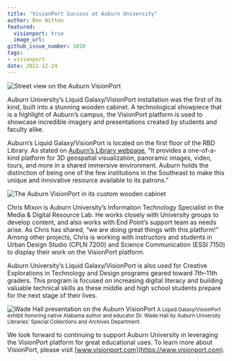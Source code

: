 ```yaml
---
title: "VisionPort Success at Auburn University"
author: Ben Witten
featured:
  visionport: true
  image_url: 
github_issue_number: 1810
tags:
- visionport
date: 2021-12-24
---
```


![Street view on the Auburn VisionPort](/blog/2021/12/visionport-success-at-auburn-university/auburn-1.jpg)

Auburn University’s Liquid Galaxy/​VisionPort installation was the first of its kind, built into a stunning wooden cabinet. A technological showpiece that is a highlight of Auburn’s campus, the VisionPort platform is used to showcase incredible imagery and presentations created by students and faculty alike. 

Auburn’s Liquid Galaxy/​VisionPort is located on the first floor of the RBD Library. As stated on [Auburn’s Library webpage](https://lib.auburn.edu/liquidgalaxy/), “It provides a one-of-a-kind platform for 3D geospatial visualization, panoramic images, video, tours, and more in a shared immersive environment. Auburn holds the distinction of being one of the few institutions in the Southeast to make this unique and innovative resource available to its patrons.”

![The Auburn VisionPort in its custom wooden cabinet](/blog/2019/10/liquid-galaxy-cabinets/image-0.jpg)

Chris Mixon is Auburn University’s Information Technology Specialist in the Media & Digital Resource Lab. He works closely with University groups to develop content, and also works with End Point’s support team as needs arise. As Chris has shared, “we are doing great things with this platform!” Among other projects, Chris is working with instructors and students in Urban Design Studio (CPLN 7200) and Science Communication (ESSI 7150) to display their work on the VisionPort platform. 

Auburn University’s Liquid Galaxy/​VisionPort is also used for Creative Explorations in Technology and Design programs geared toward 7th–11th graders. This program is focused on increasing digital literacy and building valuable technical skills as these middle and high school students prepare for the next stage of their lives.

![Wade Hall presentation on the Auburn VisionPort](/blog/2021/12/visionport-success-at-auburn-university/wade-hall.jpg)
<small>A Liquid Galaxy/​VisionPort exhibit honoring native Alabama author and educator Dr. Wade Hall by Auburn University Libraries’ Special Collections and Archives Department.</small>

We look forward to continuing to support Auburn University in leveraging the VisionPort platform for great educational uses. To learn more about VisionPort, please visit [www.visionport.com](https://www.visionport.com).
